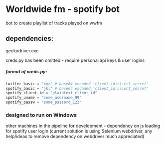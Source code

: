 # Worldwide fm - spotify bot
bot to create playlist of tracks played on wwfm 

## dependencies:
geckodriver.exe

creds.py has been omitted - require personal api keys & user logins

##### format of creds.py:

```python
twitter_basic = "xyz" # base64 encoded 'client_id:client_secret'
spotify_basic = "jkl" # base64 encoded 'client_id:client_secret'
spotify_client_id = "plaintext_client_id"
spotify_uname = "some_username_99"
spotify_passw = "some_passord_123"
```
### designed to run on Windows
other machines in the pipeline for development - dependency on js loading for spotify user login (current solution is using Selenium webdriver, any help/ideas to remove dependency on webdriver much appreciated)
